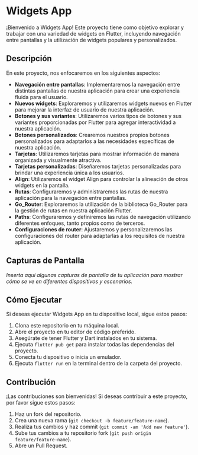 # Widgets App

¡Bienvenido a Widgets App! Este proyecto tiene como objetivo explorar y trabajar con una variedad de widgets en Flutter, incluyendo navegación entre pantallas y la utilización de widgets populares y personalizados.

## Descripción

En este proyecto, nos enfocaremos en los siguientes aspectos:

- **Navegación entre pantallas**: Implementaremos la navegación entre distintas pantallas de nuestra aplicación para crear una experiencia fluida para el usuario.
- **Nuevos widgets**: Exploraremos y utilizaremos widgets nuevos en Flutter para mejorar la interfaz de usuario de nuestra aplicación.
- **Botones y sus variantes**: Utilizaremos varios tipos de botones y sus variantes proporcionadas por Flutter para agregar interactividad a nuestra aplicación.
- **Botones personalizados**: Crearemos nuestros propios botones personalizados para adaptarlos a las necesidades específicas de nuestra aplicación.
- **Tarjetas**: Utilizaremos tarjetas para mostrar información de manera organizada y visualmente atractiva.
- **Tarjetas personalizadas**: Diseñaremos tarjetas personalizadas para brindar una experiencia única a los usuarios.
- **Align**: Utilizaremos el widget Align para controlar la alineación de otros widgets en la pantalla.
- **Rutas**: Configuraremos y administraremos las rutas de nuestra aplicación para la navegación entre pantallas.
- **Go_Router**: Exploraremos la utilización de la biblioteca Go_Router para la gestión de rutas en nuestra aplicación Flutter.
- **Paths**: Configuraremos y definiremos las rutas de navegación utilizando diferentes enfoques, tanto propios como de terceros.
- **Configuraciones de router**: Ajustaremos y personalizaremos las configuraciones del router para adaptarlas a los requisitos de nuestra aplicación.

## Capturas de Pantalla

_Inserta aquí algunas capturas de pantalla de tu aplicación para mostrar cómo se ve en diferentes dispositivos y escenarios._

## Cómo Ejecutar

Si deseas ejecutar Widgets App en tu dispositivo local, sigue estos pasos:

1. Clona este repositorio en tu máquina local.
2. Abre el proyecto en tu editor de código preferido.
3. Asegúrate de tener Flutter y Dart instalados en tu sistema.
4. Ejecuta `flutter pub get` para instalar todas las dependencias del proyecto.
5. Conecta tu dispositivo o inicia un emulador.
6. Ejecuta `flutter run` en la terminal dentro de la carpeta del proyecto.

## Contribución

¡Las contribuciones son bienvenidas! Si deseas contribuir a este proyecto, por favor sigue estos pasos:

1. Haz un fork del repositorio.
2. Crea una nueva rama (`git checkout -b feature/feature-name`).
3. Realiza tus cambios y haz commit (`git commit -am 'Add new feature'`).
4. Sube tus cambios a tu repositorio fork (`git push origin feature/feature-name`).
5. Abre un Pull Request.

